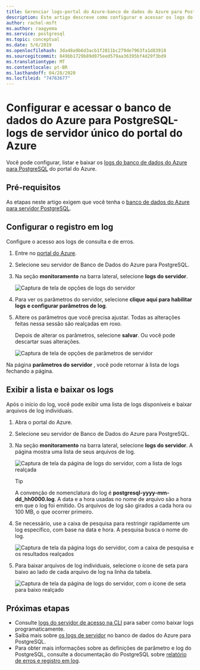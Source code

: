 ```yaml
---
title: Gerenciar logs-portal do Azure-banco de dados do Azure para PostgreSQL-servidor único
description: Este artigo descreve como configurar e acessar os logs do servidor (arquivos. log) no banco de dados do Azure para PostgreSQL-servidor único do portal do Azure.
author: rachel-msft
ms.author: raagyema
ms.service: postgresql
ms.topic: conceptual
ms.date: 5/6/2019
ms.openlocfilehash: 3da48a9b6d3acb1f2811bc279de7963fa1d83918
ms.sourcegitcommit: 849bb1729b89d075eed579aa36395bf4d29f3bd9
ms.translationtype: MT
ms.contentlocale: pt-BR
ms.lasthandoff: 04/28/2020
ms.locfileid: "74763677"
---
```

# <a name="configure-and-access-azure-database-for-postgresql---single-server-logs-from-the-azure-portal"></a>Configurar e acessar o banco de dados do Azure para PostgreSQL-logs de servidor único do portal do Azure

Você pode configurar, listar e baixar os [logs do banco de dados do Azure para PostgreSQL](concepts-server-logs.md) do portal do Azure.

## <a name="prerequisites"></a>Pré-requisitos
As etapas neste artigo exigem que você tenha o [banco de dados do Azure para servidor PostgreSQL](quickstart-create-server-database-portal.md).

## <a name="configure-logging"></a>Configurar o registro em log
Configure o acesso aos logs de consulta e de erros. 

1. Entre no [portal do Azure](https://portal.azure.com/).

2. Selecione seu servidor de Banco de Dados do Azure para PostgreSQL.

3. Na seção **monitoramento** na barra lateral, selecione **logs do servidor**. 

   ![Captura de tela de opções de logs do servidor](./media/howto-configure-server-logs-in-portal/1-select-server-logs-configure.png)

4. Para ver os parâmetros do servidor, selecione **clique aqui para habilitar logs e configurar parâmetros de log**.

5. Altere os parâmetros que você precisa ajustar. Todas as alterações feitas nessa sessão são realçadas em roxo.

   Depois de alterar os parâmetros, selecione **salvar**. Ou você pode descartar suas alterações. 

   ![Captura de tela de opções de parâmetros de servidor](./media/howto-configure-server-logs-in-portal/3-save-discard.png)

Na página **parâmetros do servidor** , você pode retornar à lista de logs fechando a página.

## <a name="view-list-and-download-logs"></a>Exibir a lista e baixar os logs
Após o início do log, você pode exibir uma lista de logs disponíveis e baixar arquivos de log individuais. 

1. Abra o portal do Azure.

2. Selecione seu servidor de Banco de Dados do Azure para PostgreSQL.

3. Na seção **monitoramento** na barra lateral, selecione **logs do servidor**. A página mostra uma lista de seus arquivos de log.

   ![Captura de tela da página de logs do servidor, com a lista de logs realçada](./media/howto-configure-server-logs-in-portal/4-server-logs-list.png)

   > [!TIP]
   > A convenção de nomenclatura do log é **postgresql-yyyy-mm-dd_hh0000.log**. A data e a hora usadas no nome de arquivo são a hora em que o log foi emitido. Os arquivos de log são girados a cada hora ou 100 MB, o que ocorrer primeiro.

4. Se necessário, use a caixa de pesquisa para restringir rapidamente um log específico, com base na data e hora. A pesquisa busca o nome do log.

   ![Captura de tela da página logs do servidor, com a caixa de pesquisa e os resultados realçados](./media/howto-configure-server-logs-in-portal/5-search.png)

5. Para baixar arquivos de log individuais, selecione o ícone de seta para baixo ao lado de cada arquivo de log na linha da tabela.

   ![Captura de tela da página de logs do servidor, com o ícone de seta para baixo realçado](./media/howto-configure-server-logs-in-portal/6-download.png)

## <a name="next-steps"></a>Próximas etapas
- Consulte [logs do servidor de acesso na CLI](howto-configure-server-logs-using-cli.md) para saber como baixar logs programaticamente.
- Saiba mais sobre [os logs de servidor](concepts-server-logs.md) no banco de dados do Azure para PostgreSQL. 
- Para obter mais informações sobre as definições de parâmetro e log do PostgreSQL, consulte a documentação do PostgreSQL sobre [relatório de erros e registro em log](https://www.postgresql.org/docs/current/static/runtime-config-logging.html).

